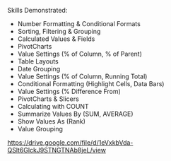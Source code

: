 Skills Demonstrated:

- Number Formatting & Conditional Formats
- Sorting, Filtering & Grouping
- Calculated Values & Fields
- PivotCharts
- Value Settings (% of Column, % of Parent)
- Table Layouts
- Date Grouping
- Value Settings (% of Column, Running Total)
- Conditional Formatting (Highlight Cells, Data Bars)
- Value Settings (% Difference From)
- PivotCharts & Slicers
- Calculating with COUNT
- Summarize Values By (SUM, AVERAGE)
- Show Values As (Rank)
- Value Grouping

https://drive.google.com/file/d/1eVxkbVda-QSlt6GlckJ9STNGTNAb8jeL/view
